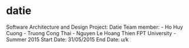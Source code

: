 # datie
Software Architecture and Design
Project: Datie
Team member: - Ho Huy Cuong
			 - Truong Cong Thai
			 - Nguyen Le Hoang Thien
FPT University - Summer 2015
Start Date: 31/05/2015
End Date: u/k
